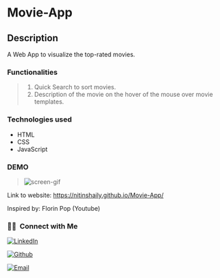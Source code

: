 # Movie-App  
## Description
A Web App to visualize the top-rated movies.

### Functionalities
> 1.  Quick Search to sort movies.  
> 2. Description of the movie on the hover of the mouse over movie templates.  

### Technologies used
- HTML  
- CSS  
- JavaScript  

### DEMO  
  
> ![screen-gif](./docs/movie-app-demo.gif)  
 
 
 
 Link to website: https://nitinshaily.github.io/Movie-App/  
 
 Inspired by: Florin Pop (Youtube)  
 <h3> 🤝🏻 &nbsp;Connect with Me </h3>

<a href="https://www.linkedin.com/in/nitin-shaily/"><img alt="LinkedIn" src="https://img.shields.io/badge/LinkedIn-Nitin%20Shaily-blue?style=flat-square&logo=linkedin"></a>  

<a href="https://github.com/NitinShaily"><img alt="Github" src="https://img.shields.io/badge/Github-Nitin%20Shaily-blue?style=flat-square&logo=Github"></a>

<a href="mailto:nitinshaily0@gmail.com"><img alt="Email" src="https://img.shields.io/badge/Email-nitinshaily0@gmail.com-blue?style=flat-square&logo=gmail"></a>
</p>
